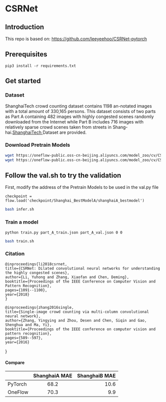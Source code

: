# CSRNet

## Introduction
This repo is based on: https://github.com/leeyeehoo/CSRNet-pytorch


## Prerequisites

```
pip3 install -r requirements.txt
```

## Get started
### Dataset
ShanghaiTech crowd counting dataset contains 1198 an-notated images with a total amount of 330,165 persons.
This dataset consists of two parts as Part A containing 482 images with highly congested scenes randomly downloaded
from the Internet while Part B includes 716 images with relatively sparse crowd scenes taken from streets in Shang-
hai.[ShanghaiTech ](https://oneflow-public.oss-cn-beijing.aliyuncs.com/datasets/models/CSRNet/Shanghai_dataset.rar) Dataset are provided.


### Download Pretrain Models

```bash
wget https://oneflow-public.oss-cn-beijing.aliyuncs.com/model_zoo/cv/CSRNet/Shanghai_BestModelA.rar
wget https://oneflow-public.oss-cn-beijing.aliyuncs.com/model_zoo/cv/CSRNet/Shanghai_BestModelB.rar
```

## Follow the val.sh to try the validation
First, modify the address of the Pretrain Models to be used in the val.py file
```bigquery
checkpoint = flow.load('checkpoint/Shanghai_BestModelA/shanghaiA_bestmodel')
```
```bash
bash infer.sh
```

### Train a model
```
python train.py part_A_train.json part_A_val.json 0 0
```

```bash
bash train.sh
```


### Citation


    @inproceedings{li2018csrnet,
    title={CSRNet: Dilated convolutional neural networks for understanding the highly congested scenes},
    author={Li, Yuhong and Zhang, Xiaofan and Chen, Deming},
    booktitle={Proceedings of the IEEE Conference on Computer Vision and Pattern Recognition},
    pages={1091--1100},
    year={2018}
    }

    @inproceedings{zhang2016single,
    title={Single-image crowd counting via multi-column convolutional neural network},
    author={Zhang, Yingying and Zhou, Desen and Chen, Siqin and Gao, Shenghua and Ma, Yi},
    booktitle={Proceedings of the IEEE conference on computer vision and pattern recognition},
    pages={589--597},
    year={2016}
}

#### Compare
|         | ShanghaiA MAE |  ShanghaiB MAE   |
| :------ | :-----------: | ---------------:|
| PyTorch |     68.2      |      10.6       |
| OneFlow |     70.3      |       9.9       |
